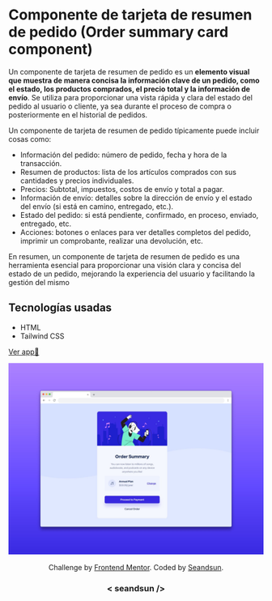 # Componente de tarjeta de resumen de pedido (Order summary card component)


Un componente de tarjeta de resumen de pedido es un **elemento visual que muestra de manera concisa la información clave de un pedido, como el estado, los productos comprados, el precio total y la información de envío**. Se utiliza para proporcionar una vista rápida y clara del estado del pedido al usuario o cliente, ya sea durante el proceso de compra o posteriormente en el historial de pedidos. 

Un componente de tarjeta de resumen de pedido típicamente puede incluir cosas como: 

- Información del pedido: número de pedido, fecha y hora de la transacción.
- Resumen de productos: lista de los artículos comprados con sus cantidades y precios individuales.
- Precios: Subtotal, impuestos, costos de envío y total a pagar.
- Información de envío: detalles sobre la dirección de envío y el estado del envío (si está en camino, entregado, etc.).
- Estado del pedido: si está pendiente, confirmado, en proceso, enviado, entregado, etc.
- Acciones: botones o enlaces para ver detalles completos del pedido, imprimir un comprobante, realizar una devolución, etc.

En resumen, un componente de tarjeta de resumen de pedido es una herramienta esencial para proporcionar una visión clara y concisa del estado de un pedido, mejorando la experiencia del usuario y facilitando la gestión del mismo

## Tecnologías usadas

- HTML
- Tailwind CSS

[Ver app🔗](https://seandsun.github.io/monorepo-zero-html-css/08-order-summary-card-component-main/dist/)

![order summary card component img demo](./design/order-summary-card-component-img.jpg)

<div align="center">
  Challenge by <a href="https://www.frontendmentor.io?ref=challenge" target="_blank">Frontend Mentor</a>. 
  Coded by <a href="https://github.com/seandsun">Seandsun</a>.
</div>

 <h3 align="center">< seandsun /></h3>
